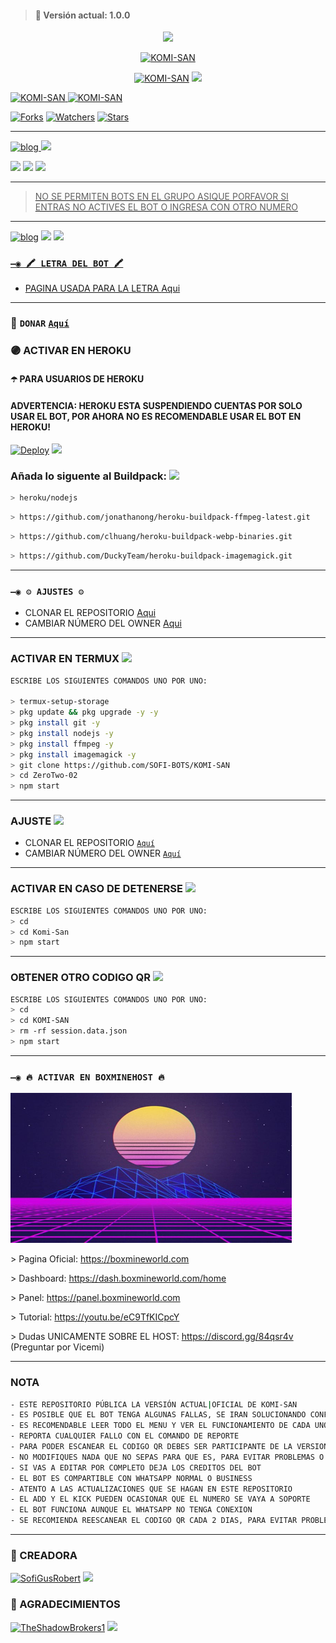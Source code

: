 > #### 🚀 Versión actual: 1.0.0

<p align="center"> 
  <a href="https://github.com/SOFI-BOTS"><img src="http://readme-typing-svg.herokuapp.com?font=Times+New+Roman&size=17&duration=4000&color=F72459&center=falso&vCenter=falso&lines=Komi-San+%F0%9F%8C%A0;Gracias+por+pasar+por+este+repositorio;Que+tengas+bonito+dia+%E2%99%A5%EF%B8%8F" height="90px"
</p>

<p align="center">
<img src="https://c.tenor.com/r3QF2uq8IVgAAAAd/komi-komi-san.gif" alt="KOMI-SAN" width="850"/>
</p>


<p align="center">
<a href="#"><img title="KOMI-SAN" src="https://img.shields.io/badge/-ME%20REGALAS%20UNA%20ESTRELLA%20%F0%9F%8C%9F%3F%20%C2%A1GRACIAS!-ff69b4"></a> <img src="https://c.tenor.com/bM3cHHFzjY8AAAAd/komi-san-money.gif" height="28px">
</p>  

<p align="center">
</p>
<a href="#"><img title="KOMI-SAN" src="https://img.shields.io/badge/-PORFA%20LEE%20TODO%20EL%20README%20PARA%20QUE%20NO%20HAIGA%20ERRORES-informational">
<a href="#"><img title="KOMI-SAN" src="https://img.shields.io/badge/-COMPATIBLE%20CON%20LA%20VERS%C3%8DON%20MULTIDISPOSITIVOS-informational">
</a>
    
<p align="higt">   
<a href="https://github.com/SOFI-BOTS/KOMI-SAN/network/members"><img title="Forks" src="https://img.shields.io/github/forks/SOFI-BOTS/KOMI-SAN?label=Forks&color=blue&style=flat-square"></a>
<a href="https://github.com/SOFI-BOTS/KOMI-SAN/watchers"><img title="Watchers" src="https://img.shields.io/github/watchers/SOFI-BOTS/KOMI-SAN?label=Watchers&color=green&style=flat-square"></a>
<a href="https://github.com/SOFI-BOTS/KOMI-SAN/stargazers"><img title="Stars" src="https://img.shields.io/github/stars/SOFI-BOTS/KOMI-SAN?label=Stars&color=yellow&style=flat-square"></a>
</p>

-----
[![blog](https://img.shields.io/badge/YouTube-FF0000?style=for-the-badge&logo=youtube&logoColor=white)
](https://www.youtube.com/channel/UCEICW09O6526a1uArUGef7Q)  <img src="https://github.com/siegrin/siegrin/blob/main/Assets/powerup.gif" height="29px">

<p align="hihg">   
<a href="https://instagram.com/sofibots/" target="_blank"> <img src="https://img.shields.io/badge/-Instagram-%23E4405F?style=for-the-badge&logo=instagram&logoColor=white" target="_blank"></a> <img src="https://github.com/siegrin/siegrin/blob/main/Assets/Handshake.gif" height="30px">
<a href="https://github.com/SOFI-BOTS"><img src="http://readme-typing-svg.herokuapp.com?font=mono&size=14&duration=3000&color=ABF7BB&center=verdadero&vCenter=verdadero&lines=Solo+escr%C3%ADba+si+tiene+dudas." height="40px"
</p>
  
----

> NO SE PERMITEN BOTS EN EL GRUPO ASIQUE PORFAVOR SI ENTRAS NO ACTIVES EL BOT O INGRESA CON OTRO NUMERO
  
----
  
[![blog](https://img.shields.io/badge/Grupo1-komisan-25D366?style=for-the-badge&logo=whatsapp&logoColor=white 
)](https://chat.whatsapp.com/L8nOI3GiXSO9UZkFdiN4Wd) <a href="https://chat.whatsapp.com/L8nOI3GiXSO9UZkFdiN4Wd"> <img src="https://upload.wikimedia.org/wikipedia/commons/thumb/1/19/WhatsApp_logo-color-vertical.svg/1200px-WhatsApp_logo-color-vertical.svg.png" height="29px"></a>
<a href="http://wa.me/573246727415" target="blank"><img src="https://img.shields.io/badge/SOFI_BOTS_CREADORA-25D366?style=for-the-badge&logo=whatsapp&logoColor=white" />
### `—◉ 🖍 LETRA DEL BOT 🖍`
- PAGINA USADA PARA LA LETRA [Aqui](https://smiley.cool/es/weirdmaker.php)
  
-----
  
### 💖 ```DONAR``` [`Aquí`](https://paypal.me/GGutierrezContreras)
### 🟣 ACTIVAR EN HEROKU 
#### ☂️ PARA USUARIOS DE HEROKU 
#### ADVERTENCIA: HEROKU ESTA SUSPENDIENDO CUENTAS POR SOLO USAR EL BOT, POR AHORA NO ES RECOMENDABLE USAR EL BOT EN HEROKU!

[![Deploy](https://www.herokucdn.com/deploy/button.svg)](https://heroku.com/deploy?template=https://github.com/SOFI-BOTS/KOMI-SAN) <img src="https://c.tenor.com/DBqXXNQkF28AAAAd/komi-san.gif" height="32px">
### Añada lo siguente al Buildpack: <img src="https://cdn-0.emojis.wiki/emoji-pics/microsoft/backhand-index-pointing-down-microsoft.png" height="32px">
```bash
> heroku/nodejs
```
```bash
> https://github.com/jonathanong/heroku-buildpack-ffmpeg-latest.git
```
```bash
> https://github.com/clhuang/heroku-buildpack-webp-binaries.git
```
```bash
> https://github.com/DuckyTeam/heroku-buildpack-imagemagick.git
```
----
  
### `—◉ ⚙️ AJUSTES ⚙️`
- CLONAR EL REPOSITORIO [Aqui](https://github.com/SOFI-BOTS/KOMI-SAN/fork)
- CAMBIAR NÚMERO DEL OWNER [Aqui](https://github.com/SOFI-BOTS/KOMI-SAN/blob/master/config.js)
  
----

### ACTIVAR EN TERMUX  <img src="https://c.tenor.com/H1yYd0FgDfcAAAAd/komi-san-komi-cant-communicate.gif" height="32px">
```bash
ESCRIBE LOS SIGUIENTES COMANDOS UNO POR UNO:

> termux-setup-storage
> pkg update && pkg upgrade -y -y
> pkg install git -y
> pkg install nodejs -y
> pkg install ffmpeg -y
> pkg install imagemagick -y
> git clone https://github.com/SOFI-BOTS/KOMI-SAN
> cd ZeroTwo-02
> npm start
```
----  
  
###  AJUSTE <img src="https://i.pinimg.com/originals/98/1b/e2/981be28d3ec7b85bfb797a5f9e6a01c2.png" height="32px">
- CLONAR EL REPOSITORIO [`Aquí`](https://github.com/SOFI-BOTS/KOMI-SAN/fork)
- CAMBIAR NÚMERO DEL OWNER [`Aquí`](https://github.com/SOFI-BOTS/KOMI-SAN/blob/master/config.js)
----  

### ACTIVAR EN CASO DE DETENERSE <img src="https://c.tenor.com/OUMChBGiC-wAAAAC/komi-trembling.gif" height="30px">
```bash
ESCRIBE LOS SIGUIENTES COMANDOS UNO POR UNO:
> cd 
> cd Komi-San
> npm start
```
  
----

### OBTENER OTRO CODIGO QR  <img src="https://tenor.com/view/downsign-qr-code-brick-game-sam-omo-game-gif-13566001.gif" height="30px">
```bash
ESCRIBE LOS SIGUIENTES COMANDOS UNO POR UNO:
> cd 
> cd KOMI-SAN
> rm -rf session.data.json
> npm start
```
----
### `—◉ 🔥 ACTIVAR EN BOXMINEHOST 🔥`
<a href="https://boxmineworld.com"><img src="https://raw.githubusercontent.com/BrunoSobrino/TheMystic-Bot-MD/master/src/Pre%20Bot%20Publi.png" width="450" height="240" alt="JPG"/></a>
<p>> Pagina Oficial:
<a href="https://boxmineworld.com">https://boxmineworld.com</a>
<p>> Dashboard:
<a href="https://dash.boxmineworld.com/home">https://dash.boxmineworld.com/home</a>
<p>> Panel:
<a href="https://panel.boxmineworld.com">https://panel.boxmineworld.com</a>
<p>> Tutorial:
<a href="https://youtu.be/eC9TfKICpcY">https://youtu.be/eC9TfKICpcY</a>
<p>> Dudas UNICAMENTE SOBRE EL HOST:
<a href="https://discord.gg/84qsr4v">https://discord.gg/84qsr4v</a> (Preguntar por Vicemi)
</p>
  
----

### NOTA 
```bash
- ESTE REPOSITORIO PÚBLICA LA VERSIÓN ACTUAL|OFICIAL DE KOMI-SAN  
- ES POSIBLE QUE EL BOT TENGA ALGUNAS FALLAS, SE IRAN SOLUCIONANDO CONFORME SE VAYAN DETECTANDO
- ES RECOMENDABLE LEER TODO EL MENU Y VER EL FUNCIONAMIENTO DE CADA UNO DE LOS COMANDOS
- REPORTA CUALQUIER FALLO CON EL COMANDO DE REPORTE 
- PARA PODER ESCANEAR EL CODIGO QR DEBES SER PARTICIPANTE DE LA VERSION MULTI-DEVICE (BETA) DE WHATSAPP
- NO MODIFIQUES NADA QUE NO SEPAS PARA QUE ES, PARA EVITAR PROBLEMAS O ERRORES
- SI VAS A EDITAR POR COMPLETO DEJA LOS CREDITOS DEL BOT 
- EL BOT ES COMPARTIBLE CON WHATSAPP NORMAL O BUSINESS
- ATENTO A LAS ACTUALIZACIONES QUE SE HAGAN EN ESTE REPOSITORIO
- EL ADD Y EL KICK PUEDEN OCASIONAR QUE EL NUMERO SE VAYA A SOPORTE 
- EL BOT FUNCIONA AUNQUE EL WHATSAPP NO TENGA CONEXION 
- SE RECOMIENDA REESCANEAR EL CODIGO QR CADA 2 DIAS, PARA EVITAR PROBLEMAS O ERRORES
```
  
----

  
### 🌟 CREADORA 
 
[![SofiGusRobert](https://github.com/SOFI-BOTS.png?size=100)](https://github.com/SOFI-BOTS) <img src="https://c.tenor.com/3vbtf01iKJcAAAAC/komi-san-komi-cant-communicate.gif" height="100px">
 
### 🌟 AGRADECIMIENTOS
 
[![TheShadowBrokers1](https://github.com/BrunoSobrino.png?size=100)](https://github.com/BrunoSobrino) <img src="https://c.tenor.com/c8SIN4sVRgsAAAAC/cat-kitten.gif" height="100px">


  
  
